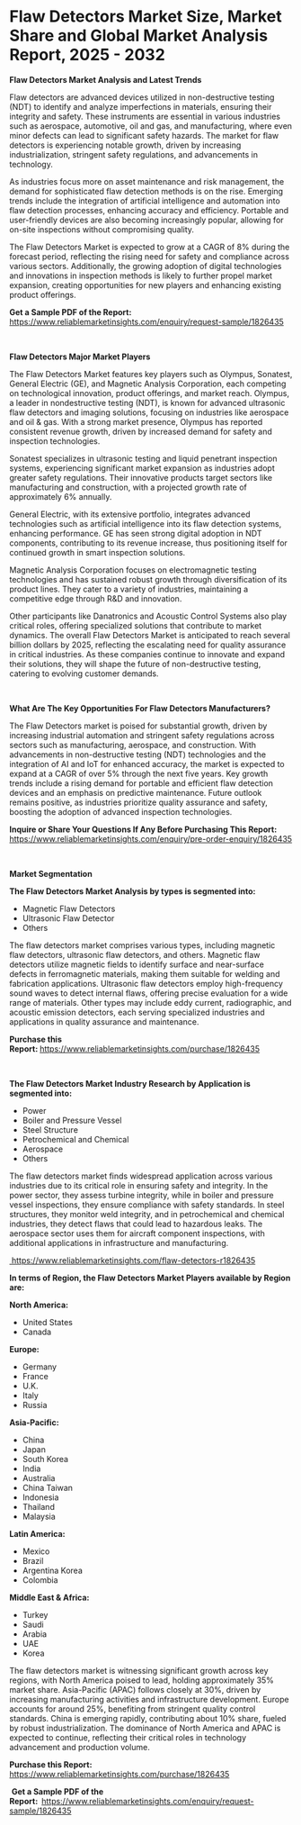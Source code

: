 <p><h1>Flaw Detectors Market Size, Market Share and Global Market Analysis Report, 2025 - 2032</h1></p><p><strong>Flaw Detectors Market Analysis and Latest Trends</strong></p>
<p><p>Flaw detectors are advanced devices utilized in non-destructive testing (NDT) to identify and analyze imperfections in materials, ensuring their integrity and safety. These instruments are essential in various industries such as aerospace, automotive, oil and gas, and manufacturing, where even minor defects can lead to significant safety hazards. The market for flaw detectors is experiencing notable growth, driven by increasing industrialization, stringent safety regulations, and advancements in technology. </p><p>As industries focus more on asset maintenance and risk management, the demand for sophisticated flaw detection methods is on the rise. Emerging trends include the integration of artificial intelligence and automation into flaw detection processes, enhancing accuracy and efficiency. Portable and user-friendly devices are also becoming increasingly popular, allowing for on-site inspections without compromising quality.</p><p>The Flaw Detectors Market is expected to grow at a CAGR of 8% during the forecast period, reflecting the rising need for safety and compliance across various sectors. Additionally, the growing adoption of digital technologies and innovations in inspection methods is likely to further propel market expansion, creating opportunities for new players and enhancing existing product offerings.</p></p>
<p><strong>Get a Sample PDF of the Report:&nbsp;</strong> <a href="https://www.reliablemarketinsights.com/enquiry/request-sample/1826435?utm_campaign=3548&utm_medium=2&utm_source=Github&utm_content=ia&utm_term=13042025&utm_id=flaw-detectors">https://www.reliablemarketinsights.com/enquiry/request-sample/1826435</a></p>
<p>&nbsp;</p>
<p><strong>Flaw Detectors Major Market Players</strong></p>
<p><p>The Flaw Detectors Market features key players such as Olympus, Sonatest, General Electric (GE), and Magnetic Analysis Corporation, each competing on technological innovation, product offerings, and market reach. Olympus, a leader in nondestructive testing (NDT), is known for advanced ultrasonic flaw detectors and imaging solutions, focusing on industries like aerospace and oil & gas. With a strong market presence, Olympus has reported consistent revenue growth, driven by increased demand for safety and inspection technologies. </p><p>Sonatest specializes in ultrasonic testing and liquid penetrant inspection systems, experiencing significant market expansion as industries adopt greater safety regulations. Their innovative products target sectors like manufacturing and construction, with a projected growth rate of approximately 6% annually.</p><p>General Electric, with its extensive portfolio, integrates advanced technologies such as artificial intelligence into its flaw detection systems, enhancing performance. GE has seen strong digital adoption in NDT components, contributing to its revenue increase, thus positioning itself for continued growth in smart inspection solutions.</p><p>Magnetic Analysis Corporation focuses on electromagnetic testing technologies and has sustained robust growth through diversification of its product lines. They cater to a variety of industries, maintaining a competitive edge through R&D and innovation.</p><p>Other participants like Danatronics and Acoustic Control Systems also play critical roles, offering specialized solutions that contribute to market dynamics. The overall Flaw Detectors Market is anticipated to reach several billion dollars by 2025, reflecting the escalating need for quality assurance in critical industries. As these companies continue to innovate and expand their solutions, they will shape the future of non-destructive testing, catering to evolving customer demands.</p></p>
<p>&nbsp;</p>
<p><strong>What Are The Key Opportunities For Flaw Detectors Manufacturers?</strong></p>
<p><p>The Flaw Detectors market is poised for substantial growth, driven by increasing industrial automation and stringent safety regulations across sectors such as manufacturing, aerospace, and construction. With advancements in non-destructive testing (NDT) technologies and the integration of AI and IoT for enhanced accuracy, the market is expected to expand at a CAGR of over 5% through the next five years. Key growth trends include a rising demand for portable and efficient flaw detection devices and an emphasis on predictive maintenance. Future outlook remains positive, as industries prioritize quality assurance and safety, boosting the adoption of advanced inspection technologies.</p></p>
<p><strong>Inquire or Share Your Questions If Any Before Purchasing This Report:</strong> <a href="https://www.reliablemarketinsights.com/enquiry/pre-order-enquiry/1826435?utm_campaign=3548&utm_medium=2&utm_source=Github&utm_content=ia&utm_term=13042025&utm_id=flaw-detectors">https://www.reliablemarketinsights.com/enquiry/pre-order-enquiry/1826435</a></p>
<p>&nbsp;</p>
<p><strong>Market Segmentation</strong></p>
<p><strong>The Flaw Detectors Market Analysis by types is segmented into:</strong></p>
<p><ul><li>Magnetic Flaw Detectors</li><li>Ultrasonic Flaw Detector</li><li>Others</li></ul></p>
<p><p>The flaw detectors market comprises various types, including magnetic flaw detectors, ultrasonic flaw detectors, and others. Magnetic flaw detectors utilize magnetic fields to identify surface and near-surface defects in ferromagnetic materials, making them suitable for welding and fabrication applications. Ultrasonic flaw detectors employ high-frequency sound waves to detect internal flaws, offering precise evaluation for a wide range of materials. Other types may include eddy current, radiographic, and acoustic emission detectors, each serving specialized industries and applications in quality assurance and maintenance.</p></p>
<p><strong>Purchase this Report:&nbsp;</strong><a href="https://www.reliablemarketinsights.com/purchase/1826435?utm_campaign=3548&utm_medium=2&utm_source=Github&utm_content=ia&utm_term=13042025&utm_id=flaw-detectors">https://www.reliablemarketinsights.com/purchase/1826435</a></p>
<p>&nbsp;</p>
<p><strong>The Flaw Detectors Market Industry Research by Application is segmented into:</strong></p>
<p><ul><li>Power</li><li>Boiler and Pressure Vessel</li><li>Steel Structure</li><li>Petrochemical and Chemical</li><li>Aerospace</li><li>Others</li></ul></p>
<p><p>The flaw detectors market finds widespread application across various industries due to its critical role in ensuring safety and integrity. In the power sector, they assess turbine integrity, while in boiler and pressure vessel inspections, they ensure compliance with safety standards. In steel structures, they monitor weld integrity, and in petrochemical and chemical industries, they detect flaws that could lead to hazardous leaks. The aerospace sector uses them for aircraft component inspections, with additional applications in infrastructure and manufacturing.</p></p>
<p><a href="https://www.reliablemarketinsights.com/flaw-detectors-r1826435?utm_campaign=3548&utm_medium=2&utm_source=Github&utm_content=ia&utm_term=13042025&utm_id=flaw-detectors">&nbsp;https://www.reliablemarketinsights.com/flaw-detectors-r1826435</a></p>
<p><strong>In terms of Region, the Flaw Detectors Market Players available by Region are:</strong></p>
<p>
    <p> <strong> North America: </strong>
        <ul>
            <li>United States</li>
            <li>Canada</li>
        </ul>
        </p> 
    <p> <strong> Europe: </strong>
        <ul>
            <li>Germany</li>
            <li>France</li>
            <li>U.K.</li>
            <li>Italy</li>
            <li>Russia</li>
        </ul>
        </p> 
    <p> <strong> Asia-Pacific: </strong>
        <ul>
            <li>China</li>
            <li>Japan</li>
            <li>South Korea</li>
            <li>India</li>
            <li>Australia</li>
            <li>China Taiwan</li>
            <li>Indonesia</li>
            <li>Thailand</li>
            <li>Malaysia</li>
        </ul>
        </p> 
    <p> <strong> Latin America: </strong>
        <ul>
            <li>Mexico</li>
            <li>Brazil</li>
            <li>Argentina Korea</li>
            <li>Colombia</li>
        </ul>
        </p> 
    <p> <strong> Middle East & Africa: </strong>
        <ul>
            <li>Turkey</li>
            <li>Saudi</li>
            <li>Arabia</li>
            <li>UAE</li>
            <li>Korea</li>
        </ul>
    </p>
    </p>
<p><p>The flaw detectors market is witnessing significant growth across key regions, with North America poised to lead, holding approximately 35% market share. Asia-Pacific (APAC) follows closely at 30%, driven by increasing manufacturing activities and infrastructure development. Europe accounts for around 25%, benefiting from stringent quality control standards. China is emerging rapidly, contributing about 10% share, fueled by robust industrialization. The dominance of North America and APAC is expected to continue, reflecting their critical roles in technology advancement and production volume.</p></p>
<p><strong>Purchase this Report: </strong><a href="https://www.reliablemarketinsights.com/purchase/1826435?utm_campaign=3548&utm_medium=2&utm_source=Github&utm_content=ia&utm_term=13042025&utm_id=flaw-detectors">https://www.reliablemarketinsights.com/purchase/1826435</a></p>
<p>&nbsp;<strong>Get a Sample PDF of the Report:&nbsp;&nbsp;</strong><a href="https://www.reliablemarketinsights.com/enquiry/request-sample/1826435?utm_campaign=3548&utm_medium=2&utm_source=Github&utm_content=ia&utm_term=13042025&utm_id=flaw-detectors">https://www.reliablemarketinsights.com/enquiry/request-sample/1826435</a></p>
<p><strong></strong></p>
<p><p></p><p></p><p></p></p>